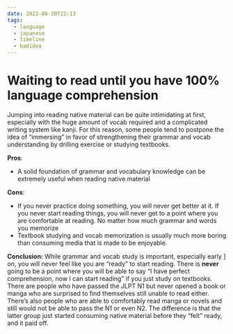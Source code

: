 ```yaml
---
date: 2022-06-20T22:13
tags:
  - language
  - japanese
  - timeline
  - badidea
---
```


# Waiting to read until you have 100% language comprehension

Jumping into reading native material can be quite intimidating at first,
especially with the huge amount of vocab required and a complicated writing
system like kanji. For this reason, some people tend to postpone the idea of
“immersing” in favor of strengthening their grammar and vocab understanding by
drilling exercise or studying textbooks.

**Pros**:

 * A solid foundation of grammar and vocabulary knowledge can be extremely
   useful when reading native material

**Cons**:

 * If you never practice doing something, you will never get better at it.
   If you never start reading things, you will never get to a point where you
   are comfortable at reading. No matter how much grammar and words you memorize
 * Textbook studying and vocab memorization is usually much more boring than
   consuming media that is made to be enjoyable.

**Conclusion:** While grammar and vocab study is important, especially early ]
on, you will never feel like you are “ready” to start reading. There is
**never** going to be a point where you will be able to say “I have perfect
comprehension, now I can start reading” if you just study on textbooks. There
are people who have passed the JLPT N1 but never opened a book or manga who are
surprised to find themselves still unable to read either. There’s also people
who are able to comfortably read manga or novels and still would not be able to
pass the N1 or even N2. The difference is that the latter group just started
consuming native material before they “felt” ready, and it paid off.


